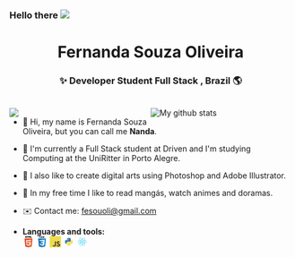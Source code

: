<h3>Hello there <img src="https://github.com/TheDudeThatCode/TheDudeThatCode/blob/master/Assets/Hi.gif" width="24" /> </h3>



<div align="center">
  <h1>Fernanda Souza Oliveira</h1>
  <h3> ✨ Developer Student Full Stack , Brazil 🌎</h3><br>
</div>

<img align="right" width="50%" src="https://github-readme-stats.vercel.app/api?username=Nanda-Souza&count_private=true&show_icons=true" alt="My github stats">
<img align="right" width="50%" src="https://github-readme-stats.vercel.app/api/top-langs/?username=Nanda-Souza&layout=compact&langs_count=7&theme="/>

- 👋 Hi, my name is Fernanda Souza Oliveira, but you can call me **Nanda**.

- 📖 I'm currently a Full Stack student at Driven and I'm studying Computing at the UniRitter in Porto Alegre. <br>

- 🎨 I also like to create digital arts using Photoshop and Adobe Illustrator.

- 🌸 In my free time I like to read mangás, watch animes and doramas.

- ✉️ Contact me: fesouoli@gmail.com

 - **Languages and tools:**  
<code><img height="20" src="https://raw.githubusercontent.com/github/explore/80688e429a7d4ef2fca1e82350fe8e3517d3494d/topics/html/html.png"></code>
<code><img height="20" src="https://raw.githubusercontent.com/github/explore/80688e429a7d4ef2fca1e82350fe8e3517d3494d/topics/css/css.png"></code>
<code><img height="20" src="https://raw.githubusercontent.com/github/explore/80688e429a7d4ef2fca1e82350fe8e3517d3494d/topics/javascript/javascript.png"></code>
<code><img height="20" src="https://raw.githubusercontent.com/github/explore/80688e429a7d4ef2fca1e82350fe8e3517d3494d/topics/python/python.png"></code>
<code><img height="20" src="https://raw.githubusercontent.com/github/explore/80688e429a7d4ef2fca1e82350fe8e3517d3494d/topics/react/react.png"></code>

###



<!---
Nanda-Souza/Nanda-Souza is a ✨ special ✨ repository because its `README.md` (this file) appears on your GitHub profile.
You can click the Preview link to take a look at your changes.
--->

